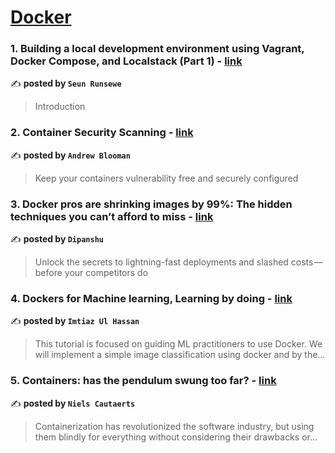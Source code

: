 
<h1><a href=https://medium.com/tag/docker/recommended target="_blank" rel="noopener noreferrer">Docker</a></h1>
<h3>1. Building a local development environment using Vagrant, Docker Compose, and Localstack (Part 1) - <a href="https://medium.com/@runsewe-seun/building-a-local-development-environment-using-vagrant-docker-compose-and-localstack-part-1-fff6e4e2e9c1" target="_blank" rel="noopener noreferrer">link</a></h3>

✍️ **posted by `Seun Runsewe`**

<blockquote>Introduction</blockquote>

<h3>2. Container Security Scanning - <a href="https://medium.com/itnext/container-security-scanning-f16b438db58d" target="_blank" rel="noopener noreferrer">link</a></h3>

✍️ **posted by `Andrew Blooman`**

<blockquote>Keep your containers vulnerability free and securely configured</blockquote>

<h3>3. Docker pros are shrinking images by 99%: The hidden techniques you can’t afford to miss - <a href="https://medium.com/aws-in-plain-english/docker-pros-are-shrinking-images-by-99-the-hidden-techniques-you-cant-afford-to-miss-a70ee26b4cbf" target="_blank" rel="noopener noreferrer">link</a></h3>

✍️ **posted by `Dipanshu ‎`**

<blockquote>Unlock the secrets to lightning-fast deployments and slashed costs — before your competitors do</blockquote>

<h3>4. Dockers for Machine learning, Learning by doing - <a href="https://medium.com/@imtiazulhassan/dockers-for-machine-learning-learning-by-doing-2a7de0dfc42a" target="_blank" rel="noopener noreferrer">link</a></h3>

✍️ **posted by `Imtiaz Ul Hassan`**

<blockquote>This tutorial is focused on guiding ML practitioners to use Docker. We will implement a simple image classification using docker and by the…</blockquote>

<h3>5. Containers: has the pendulum swung too far? - <a href="https://medium.com/itnext/containers-has-the-pendulum-swung-too-far-208ad02a6b42" target="_blank" rel="noopener noreferrer">link</a></h3>

✍️ **posted by `Niels Cautaerts`**

<blockquote>Containerization has revolutionized the software industry, but using them blindly for everything without considering their drawbacks or…</blockquote>

